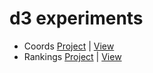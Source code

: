 # d3 experiments

- Coords [Project](https://github.com/jibeetz/d3/tree/master/app/coords) | [View](https://jibeetz.github.io/d3/app/coords/)
- Rankings [Project](https://github.com/jibeetz/d3/tree/master/app/rankings) | [View](https://jibeetz.github.io/d3/app/rankings/)